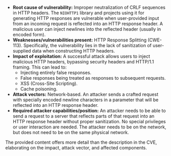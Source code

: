 - **Root cause of vulnerability:** Improper neutralization of CRLF sequences in HTTP headers. The `NIOHTTP1` library and projects using it for generating HTTP responses are vulnerable when user-provided input from an incoming request is reflected into an HTTP response header. A malicious user can inject newlines into the reflected header (usually in encoded form).
- **Weaknesses/vulnerabilities present:** HTTP Response Splitting (CWE-113). Specifically, the vulnerability lies in the lack of sanitization of user-supplied data when constructing HTTP headers.
- **Impact of exploitation:** A successful attack allows users to inject malicious HTTP headers, bypassing security headers and HTTP/1.1 framing. This can lead to:
    - Injecting entirely false responses.
    - False responses being treated as responses to subsequent requests.
    - XSS (Cross-Site Scripting).
    - Cache poisoning.
- **Attack vectors:** Network-based. An attacker sends a crafted request with specially encoded newline characters in a parameter that will be reflected into an HTTP response header.
- **Required attacker capabilities/position:** An attacker needs to be able to send a request to a server that reflects parts of that request into an HTTP response header without proper sanitization. No special privileges or user interaction are needed. The attacker needs to be on the network, but does not need to be on the same physical network.

The provided content offers more detail than the description in the CVE, elaborating on the impact, attack vector, and affected components.